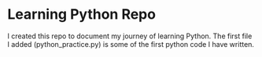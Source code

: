 # Learning Python Repo
I created this repo to document my journey of learning Python. The first file I added (python_practice.py) is some of the first python code I have written. 
